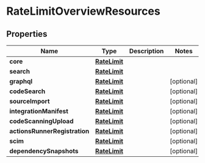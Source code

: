 
# RateLimitOverviewResources

## Properties
Name | Type | Description | Notes
------------ | ------------- | ------------- | -------------
**core** | [**RateLimit**](RateLimit.md) |  | 
**search** | [**RateLimit**](RateLimit.md) |  | 
**graphql** | [**RateLimit**](RateLimit.md) |  |  [optional]
**codeSearch** | [**RateLimit**](RateLimit.md) |  |  [optional]
**sourceImport** | [**RateLimit**](RateLimit.md) |  |  [optional]
**integrationManifest** | [**RateLimit**](RateLimit.md) |  |  [optional]
**codeScanningUpload** | [**RateLimit**](RateLimit.md) |  |  [optional]
**actionsRunnerRegistration** | [**RateLimit**](RateLimit.md) |  |  [optional]
**scim** | [**RateLimit**](RateLimit.md) |  |  [optional]
**dependencySnapshots** | [**RateLimit**](RateLimit.md) |  |  [optional]



